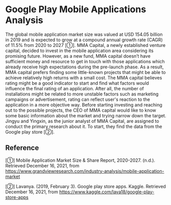 # Google Play Mobile Applications Analysis

The global mobile application market size was valued at USD 154.05 billion in 2019 and is expected to grow at a compound annual growth rate (CAGR) of 11.5% from 2020 to 2027 [①]. MMA Capital, a newly established venture capital, decided to invest in the mobile application area considering its promising future. However, as a new fund, MMA capital doesn’t have sufficient money and resource to get in touch with those applications which already receive high expectations during the pre-launch phase. As a result, MMA capital prefers finding some little-known projects that might be able to achieve relatively high returns with a small cost. The MMA capital believes rating might be a good indicator to start and find what factors would influence the final rating of an application. After all, the number of installations might be related to more unstable factors such as marketing campaigns or advertisement, rating can reflect user's reaction to the application in a more objective way.
Before starting investing and reaching out to the possible projects, the CEO of MMA capital would like to know some basic information about the market and trying narrow down the target. Jingyu and Yingxin, as the junior analyst of MMA Capital, are assigned to conduct the primary research about it. To start, they find the data from the Google play store [②].


## Reference
[①] Mobile Application Market Size & Share Report, 2020-2027. (n.d.). Retrieved December 16, 2021, from https://www.grandviewresearch.com/industry-analysis/mobile-application-market

[②] Lavanya. (2019, February 3). Google play store apps. Kaggle. Retrieved December 16, 2021, from https://www.kaggle.com/lava18/google-play-store-apps
